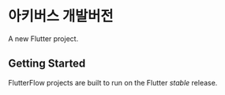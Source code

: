 # 아키버스 개발버전

A new Flutter project.

## Getting Started

FlutterFlow projects are built to run on the Flutter _stable_ release.
